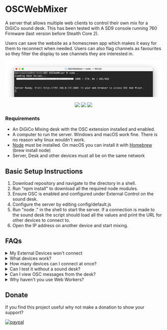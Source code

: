 # OSCWebMixer
A server that allows multiple web clients to control their own mix for a DiGiCo sound desk. This has been tested with A SD9 console running 760 Firmware (last version before Stealth Core 2). 

Users can save the website as a homescreen app which makes it easy for them to reconnect when needed. Users can also flag channels as favourites so they filter the display to see channels they are interested in.

![Example Server](terminal.jpg)
<div align="center">
<img src="https://github.com/castles/OSCWebMixer/blob/main/drums.jpg?raw=true" width="200">
<img src="https://github.com/castles/OSCWebMixer/blob/main/pan.jpg?raw=true" width="200">
<img src="https://github.com/castles/OSCWebMixer/blob/main/bass.jpg?raw=true" width="200">
</div>

### Requirements
* An DiGiCo Mixing desk with the OSC extension installed and enabled.
* A computer to run the server. Windows and macOS work fine. There is no reason why linux wouldn't work.
* [Node](https://nodejs.org/en/download/) must be installed. On macOS you can install it with [Homebrew](https://brew.sh/) (brew install node)
* Server, Desk and other devices must all be on the same network

## Basic Setup Instructions
1. Download repository and navigate to the directory in a shell.
2. Run "npm install" to download all the required node modules.
3. Ensure OSC is enabled and configured under External Control on the sound desk.
4. Configure the server by editing config/default.js
5. Run "node ." in the shell to start the server. If a connection is made to the sound desk the script should load all the values and print the URL for other devices to connect to.
6. Open the IP address on another device and start mixing. 

## FAQs
<details>
  <summary>My External Devices won't connect</summary>
  Ensure the server is running and the devices are connected on the same network. Also check the External Control is configured correctly in the desk.
</details>
<details>
  <summary>What devices work?</summary>
  Anything with a recent web browser can connect, that means it should work on iOS, Android, Windows, macOS and Linux.
</details>
<details>
  <summary>How many devices can I connect at once?</summary>
  No limit has been set and we haved tested 20+ without any issues.
</details>
<details>
  <summary>Can I test it without a sound desk?</summary>
  Yes, add skip parameter when running the server. eg. "node . skip"
</details>
<details>
  <summary>Can I view OSC messages from the desk?</summary>
  Yes, add debug parameter when running the server. eg. "node . debug"
</details>
<details>
  <summary>Why haven't you use Web Workers?</summary>
  Web workers require HTTPS to be enabled and that would be too much mucking around to get it working on clients. Feel free to reach out if you can come up with a nice way for this to work.
</details>

## Donate
If you find this project useful why not make a donation to show your support?

[![paypal](https://www.paypalobjects.com/en_US/i/btn/btn_donateCC_LG.gif)](https://www.paypal.com/cgi-bin/webscr?cmd=_s-xclick&hosted_button_id=VL5VBHN57FVS2)
